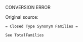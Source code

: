CONVERSION ERROR

Original source:

```trac
= Closed Type Synonym Families =

See TotalFamilies

```
